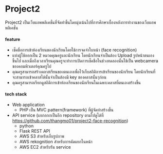 # Project2
  Project2 เป็นเว็บแอพพลิเคชั่นที่จัดทำขึ้นโดยมุ่งเน้นไปที่การศึกษาเบื้องหลังการทำงานของเว็บแอพพลิเคชั่น
#### feature
* เช็คชื่อการเข้าห้องเรียนของนักเรียนโดยใช้การจดจำใบหน้า (face recognition)
* แบ่งผู้ใช้ออกเป็น 2 หมวดคุณครูและนักเรียน โดยนักเรียนจำเป็นต้อง Upload รูปหน้าตนเองขึ้นไป และเมื่อถึงเวลาเรียนคุณครูจะทำการเปิดการเช็คชือในช่วงทดลองนั้นใช้เป็น webcamera ของคอมพิวเตอร์คุณครูไป
* คุณครูสามารถสร้างคลาสเรียนของตนเองเพื่อไว้เก็บสถิติการเข้าเรียนของนักเรียน โดยนักเรียนที่จะสามารถเข้าคลาสได้นั้นจำเป็นต้องมี key ของคลาสนั้นๆก่อน
* คุณครูสามารถเรียกดูสถิติการเข้าห้องเรียนของนักเรียนในเฉพาะคลาสที่ตนเองสร้างขึ้น

#### tech stack
* Web application
    * PHP เป็น MVC pattern(framework) ที่ผู้จัดทำสร้างขึ้น
* API service (แยกอกกเป็นอีก repository ตามไปดูได้ที่ https://github.com/thangmo01/project2-face-recognition)
    * python
    * Flask REST API
    * AWS S3 สำหรับเก็บรูปภาพ
    * AWS rekognition สำหรับการคัดแยกในหน้า
    * AWS EC2 สำหรับรัน service

